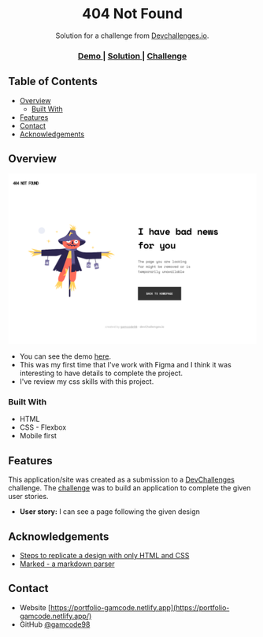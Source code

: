 <h1 align="center">404 Not Found</h1>

<div align="center">
   Solution for a challenge from  <a href="http://devchallenges.io" target="_blank">Devchallenges.io</a>.
</div>

<div align="center">
  <h3>
    <a href="https://404-not-found-gamcode.netlify.app/">
      Demo
    </a>
    <span> | </span>
    <a href="https://github.com/gamcode98/404-Not-Found">
      Solution
    </a>
    <span> | </span>
    <a href="https://devchallenges.io/challenges/wBunSb7FPrIepJZAg0sY">
      Challenge
    </a>
  </h3>
</div>

<!-- TABLE OF CONTENTS -->

## Table of Contents

- [Overview](#overview)
  - [Built With](#built-with)
- [Features](#features)
- [Contact](#contact)
- [Acknowledgements](#acknowledgements)

<!-- OVERVIEW -->

## Overview

![screenshot](/public/screenshot.png)

- You can see the demo [here](https://404-not-found-gamcode.netlify.app/).
- This was my first time that I've work with Figma and I think it was interesting to have details to complete the project.
- I've review my css skills with this project.

### Built With

- HTML
- CSS - Flexbox
- Mobile first

## Features

This application/site was created as a submission to a [DevChallenges](https://devchallenges.io/challenges) challenge. The [challenge](https://devchallenges.io/challenges/wBunSb7FPrIepJZAg0sY) was to build an application to complete the given user stories.

- **User story:** I can see a page following the given design

## Acknowledgements

- [Steps to replicate a design with only HTML and CSS](https://devchallenges-blogs.web.app/how-to-replicate-design/)
- [Marked - a markdown parser](https://github.com/chjj/marked)

## Contact

- Website [https://portfolio-gamcode.netlify.app](https://portfolio-gamcode.netlify.app/)
- GitHub [@gamcode98](https://github.com/gamcode98)
